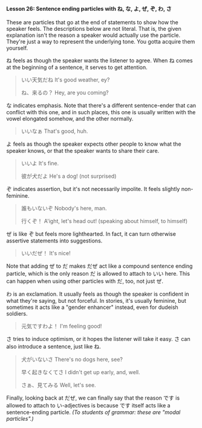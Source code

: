 #### Lesson 26: Sentence ending particles with ね, な, よ, ぜ, ぞ, わ, さ

These are particles that go at the end of statements to show how the speaker feels. The descriptions below are not literal. That is, the given explanation isn't the reason a speaker would actually use the particle. They're just a way to represent the underlying tone. You gotta acquire them yourself.

ね feels as though the speaker wants the listener to agree. When ね comes at the beginning of a sentence, it serves to get attention.

> いい天気だね It's good weather, ey?
>
> ね、来るの？ Hey, are you coming?

な indicates emphasis. Note that there's a different sentence-ender that can conflict with this one, and in such places, this one is usually written with the vowel elongated somehow, and the other normally.

> いいなぁ That's good, huh.

よ feels as though the speaker expects other people to know what the speaker knows, or that the speaker wants to share their care.

> いいよ It's fine.
>
> 彼が犬だよ He's a dog! (not surprised)

ぞ indicates assertion, but it's not necessarily impolite. It feels slightly non-feminine.

> 誰もいないぞ Nobody's here, man.
>
> 行くぞ！ A'ight, let's head out! (speaking about himself, to himself)

ぜ is like ぞ but feels more lighthearted. In fact, it can turn otherwise assertive statements into suggestions.

> いいだぜ！ It's nice!

Note that adding ぜ to だ makes だぜ act like a compound sentence ending particle, which is the only reason だ is allowed to attach to いい here. This can happen when using other particles with だ, too, not just ぜ.

わ is an exclamation. It usually feels as though the speaker is confident in what they're saying, but not forceful. In stories, it's usually feminine, but sometimes it acts like a "gender enhancer" instead, even for dudeish soldiers.

> 元気ですわよ！ I'm feeling good!

さ tries to induce optimism, or it hopes the listener will take it easy. さ can also introduce a sentence, just like ね.

> 犬がいないさ There's no dogs here, see?
>
> 早く起きなくてさ I didn't get up early, and, well.
>
> さぁ、見てみる Well, let's see.

Finally, looking back at だぜ, we can finally say that the reason です is allowed to attach to い-adjectives is because です itself acts like a sentence-ending particle.
_(To students of grammar: these are "modal particles".)_

